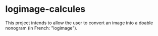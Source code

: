 # logimage-calcules

This project intends to allow the user to convert an image into a doable nonogram (in French: "logimage").
